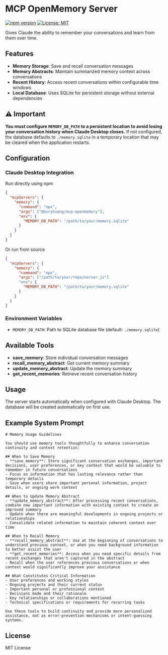 # MCP OpenMemory Server

[![npm version](https://img.shields.io/npm/v/@peakmojo/mcp-openmemory.svg)](https://www.npmjs.com/package/@peakmojo/mcp-openmemory) [![License: MIT](https://img.shields.io/badge/License-MIT-yellow.svg)](https://opensource.org/licenses/MIT)

Gives Claude the ability to remember your conversations and learn from them over time.

## Features

- **Memory Storage**: Save and recall conversation messages
- **Memory Abstracts**: Maintain summarized memory context across conversations
- **Recent History**: Access recent conversations within configurable time windows
- **Local Database**: Uses SQLite for persistent storage without external dependencies

## ⚠️ Important

**You must configure `MEMORY_DB_PATH` to a persistent location to avoid losing your conversation history when Claude Desktop closes.** If not configured, the database defaults to `./memory.sqlite` in a temporary location that may be cleared when the application restarts.

## Configuration

### Claude Desktop Integration
Run directly using npm
```json
{
  "mcpServers": {
    "memory": {
      "command": "npx",
      "args": ["@buryhuang/mcp-openmemory"],
      "env": {
        "MEMORY_DB_PATH": "/path/to/your/memory.sqlite"
      }
    }
  }
}
```


Or run from source
```json
{
  "mcpServers": {
    "memory": {
      "command": "npx",
      "args": ["/path/to/your/repo/server.js"]
      "env": {
        "MEMORY_DB_PATH": "/path/to/your/memory.sqlite"
      }
    }
  }
}
```

### Environment Variables

- `MEMORY_DB_PATH`: Path to SQLite database file (default: `./memory.sqlite`)

## Available Tools

- **save_memory**: Store individual conversation messages
- **recall_memory_abstract**: Get current memory summary
- **update_memory_abstract**: Update the memory summary  
- **get_recent_memories**: Retrieve recent conversation history

## Usage

The server starts automatically when configured with Claude Desktop. The database will be created automatically on first use.

## Example System Prompt
```
# Memory Usage Guidelines

You should use memory tools thoughtfully to enhance conversation continuity and context retention:

## When to Save Memory
- **save_memory**: Store significant conversation exchanges, important decisions, user preferences, or key context that would be valuable to remember in future conversations
- Focus on information that has lasting relevance rather than temporary details
- Save when users share important personal information, project details, or ongoing work context

## When to Update Memory Abstract  
- **update_memory_abstract**: After processing recent conversations, combine new important information with existing context to create an improved summary
- Update when there are meaningful developments in ongoing projects or relationships
- Consolidate related information to maintain coherent context over time

## When to Recall Memory
- **recall_memory_abstract**: Use at the beginning of conversations to understand previous context, or when you need background information to better assist the user
- **get_recent_memories**: Access when you need specific details from recent exchanges that aren't captured in the abstract
- Recall when the user references previous conversations or when context would significantly improve your assistance

## What Constitutes Critical Information
- User preferences and working styles
- Ongoing projects and their current status  
- Important personal or professional context
- Decisions made and their rationale
- Key relationships or collaborations mentioned
- Technical specifications or requirements for recurring tasks

Use these tools to build continuity and provide more personalized assistance, not as error-prevention mechanisms or intent-guessing systems.
```


## License

MIT License
